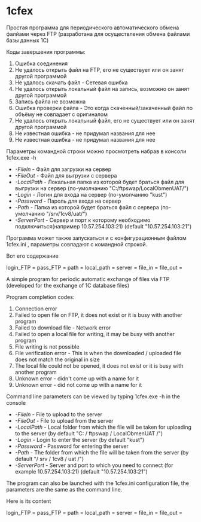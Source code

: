 # 1cfex

Простая программа для периодического автоматического обмена фалйами через FTP (разработана для осуществления обмена файлами базы данных 1С)

Коды завершения программы:

1. Ошибка соединения
2. Не удалось открыть файл на FTP, его не существует или он занят другой программой  
3. Не удалось скачать файл - Сетевая ошибка  
4. Не удалось открыть локальный файл на запись, возможно он занят другой программой
5. Запись файла не возможна
6. Ошибка проверки файла - Это когда скаченный/закаченный файл по объёму не совпадает с оригиналом
7. Не удалось открыть локальный файл, его не существует или он занят другой программой
8. Не известная ошибка - не придумал названия для нее
9. Не известная ошибка - не придумал названия для нее

Параметры командной строки можно просмотреть набрав в консоли 1cfex.exe -h

- *-FileIn*  - Файл для загрузки на сервер
- *-FileOut*  - Файл для выгрузки с сервера
- *-LocalPath* - Локальная папка из которой будет браться файл для выгрузки на сервер (по-умолчанию "C:/ftpswap/LocalObmenUAT/")
- *-Login* - Логин для входа на сервер (по-умолчанию "kust")
- *-Password* - Пароль для входа на сервер
- *-Path* - Папка из которой будет браться файл с сервера (по-умолчанию "/srv/1cv8/uat/")
- *-ServerPort* - Сервер и порт к которому необходимо подключиться(например 10.57.254.103:21) (default "10.57.254.103:21")

Программа может также запускаться и с конфигурационным файлом 1cfex.ini , параметры совпадают с командной строкой.

Вот его содержание

  login_FTP =
  pass_FTP =
  path =
  local_path =
  server =
  file_in =
  file_out =

A simple program for periodic automatic exchange of files via FTP (developed for the exchange of 1C database files)

Program completion codes:

1. Connection error
2. Failed to open file on FTP, it does not exist or it is busy with another program
3. Failed to download file - Network error
4. Failed to open a local file for writing, it may be busy with another program
5. File writing is not possible
6. File verification error - This is when the downloaded / uploaded file does not match the original in size
7. The local file could not be opened, it does not exist or it is busy with another program
8. Unknown error - didn't come up with a name for it
9. Unknown error - did not come up with a name for it

Command line parameters can be viewed by typing 1cfex.exe -h in the console

- *-FileIn* - File to upload to the server
- *-FileOut* - File to upload from the server
- *-LocalPath* - Local folder from which the file will be taken for uploading to the server (by default "C: / ftpswap / LocalObmenUAT /")
- *-Login* - Login to enter the server (by default "kust")
- *-Password* - Password for entering the server
- *-Path* - The folder from which the file will be taken from the server (by default "/ srv / 1cv8 / uat /")
- *-ServerPort* - Server and port to which you need to connect (for example 10.57.254.103:21) (default "10.57.254.103:21")

The program can also be launched with the 1cfex.ini configuration file, the parameters are the same as the command line.

Here is its content

  login_FTP =
  pass_FTP =
  path =
  local_path =
  server =
  file_in =
  file_out =
